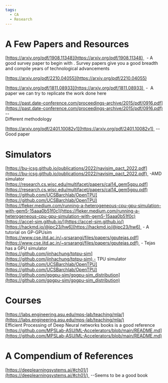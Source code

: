 ```yaml
---
tags:
  - CA
  - Research
---
```


# A Few Papers and Resources

[https://arxiv.org/pdf/1908.11348](https://arxiv.org/pdf/1908.11348)   - A good survey paper to begin with . Survey papers give you a good breadth and compile years of technological advancements

[https://arxiv.org/pdf/2210.04055](https://arxiv.org/pdf/2210.04055)  

[https://arxiv.org/pdf/1811.08933](https://arxiv.org/pdf/1811.08933)  -  A paper we can try to replicate the work done here   

[https://past.date-conference.com/proceedings-archive/2015/pdf/0916.pdf](https://past.date-conference.com/proceedings-archive/2015/pdf/0916.pdf) --  
 Different methodology   

[https://arxiv.org/pdf/2401.10082v1](https://arxiv.org/pdf/2401.10082v1)  -- Good paper   

# Simulators

[https://bu-icsg.github.io/publications/2022/navisim_pact_2022.pdf](https://bu-icsg.github.io/publications/2022/navisim_pact_2022.pdf)  -AMD simulator   
[https://research.cs.wisc.edu/multifacet/papers/cal14_gem5gpu.pdf](https://research.cs.wisc.edu/multifacet/papers/cal14_gem5gpu.pdf)  
[https://github.com/UCSBarchlab/OpenTPU](https://github.com/UCSBarchlab/OpenTPU)  
[https://fleker.medium.com/running-a-heterogeneous-cpu-gpu-simulation-with-gem5-15aaa0b51f0c](https://fleker.medium.com/running-a-heterogeneous-cpu-gpu-simulation-with-gem5-15aaa0b51f0c)  
[https://accel-sim.github.io/](https://accel-sim.github.io/)  
[https://hackmd.io/@ipc23/hw6](https://hackmd.io/@ipc23/hw6)  - A tutorial on GP-GPUsim  
[https://www.cse.iitd.ac.in/~srsarangi/files/papers/gputejas.pdf](https://www.cse.iitd.ac.in/~srsarangi/files/papers/gputejas.pdf)  - Tejas has a GPU simulator   
[https://github.com/jinhachung/tptpu-sim](https://github.com/jinhachung/tptpu-sim) - TPU simulator  
[https://github.com/UCSBarchlab/OpenTPU](https://github.com/UCSBarchlab/OpenTPU)  
[https://github.com/gpgpu-sim/gpgpu-sim_distribution](https://github.com/gpgpu-sim/gpgpu-sim_distribution)  

# Courses

[https://labs.engineering.asu.edu/mps-lab/teaching/mla/](https://labs.engineering.asu.edu/mps-lab/teaching/mla/)  
Efficient Processing of Deep Neural networks books is a good reference  
[https://github.com/MPSLab-ASU/ML-Accelerators/blob/main/README.md](https://github.com/MPSLab-ASU/ML-Accelerators/blob/main/README.md)  

# A Compendium of References

[https://deeplearningsystems.ai/#ch01/](https://deeplearningsystems.ai/#ch01/)  --Seems to be a good book
